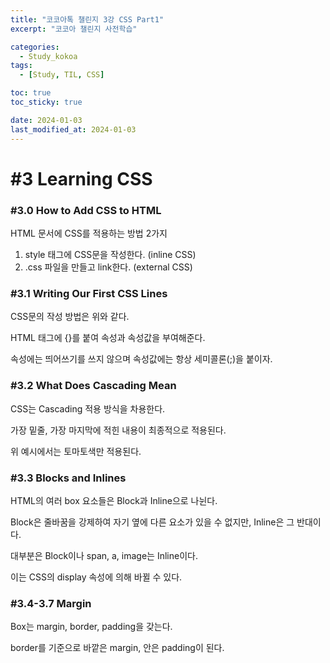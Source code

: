 ```yaml
---
title: "코코아톡 챌린지 3강 CSS Part1"
excerpt: "코코아 챌린지 사전학습"

categories:
  - Study_kokoa
tags:
  - [Study, TIL, CSS]

toc: true
toc_sticky: true

date: 2024-01-03
last_modified_at: 2024-01-03
---
```


# #3 Learning CSS

### #3.0 How to Add CSS to HTML

<script src="https://gist.github.com/Seori15/8044ecf3a8f47cf951cdb165af36d864.js"></script>

HTML 문서에 CSS를 적용하는 방법 2가지

1. style 태그에 CSS문을 작성한다. (inline CSS)
2. .css 파일을 만들고 link한다. (external CSS)

### #3.1 Writing Our First CSS Lines

<script src="https://gist.github.com/Seori15/7197a945dca86dc54306e66253a5f416.js"></script>

CSS문의 작성 방법은 위와 같다.

HTML 태그에 {}를 붙여 속성과 속성값을 부여해준다.

속성에는 띄어쓰기를 쓰지 않으며 속성값에는 항상 세미콜론(;)을 붙이자.

### #3.2 What Does Cascading Mean

<script src="https://gist.github.com/Seori15/79418a0b72f5aa34042e0a614a51fe36.js"></script>

CSS는 Cascading 적용 방식을 차용한다.

가장 밑줄, 가장 마지막에 적힌 내용이 최종적으로 적용된다.

위 예시에서는 토마토색만 적용된다.

### #3.3 Blocks and Inlines

HTML의 여러 box 요소들은 Block과 Inline으로 나뉜다.

Block은 줄바꿈을 강제하여 자기 옆에 다른 요소가 있을 수 없지만, Inline은 그 반대이다.

대부분은 Block이나 span, a, image는 Inline이다.

이는 CSS의 display 속성에 의해 바뀔 수 있다.

### #3.4-3.7 Margin

Box는 margin, border, padding을 갖는다.

border를 기준으로 바깥은 margin, 안은 padding이 된다.
